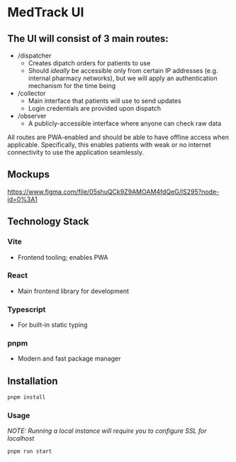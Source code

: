 # MedTrack UI

## The UI will consist of 3 main routes:
- /dispatcher
  - Creates dipatch orders for patients to use
  - Should *ideally* be accessible only from certain IP addresses (e.g. internal pharmacy networks), but we will apply an authentication mechanism for the time being
- /collector
  - Main interface that patients will use to send updates
  - Login credentials are provided upon dispatch
- /observer
  - A publicly-accessible interface where anyone can check raw data

All routes are PWA-enabled and should be able to have offline access when applicable. Specifically, this enables patients with weak or no internet connectivity to use the application seamlessly. 

## Mockups

https://www.figma.com/file/05shuQCk9Z9AMOAM4fdQeG/IS295?node-id=0%3A1

## Technology Stack

### Vite
  - Frontend tooling; enables PWA
### React
  - Main frontend library for development
### Typescript
  - For built-in static typing
### pnpm
  - Modern and fast package manager

## Installation

```bash
pnpm install
```

### Usage

*NOTE: Running a local instance will require you to configure SSL for localhost*

```bash
pnpm run start
```